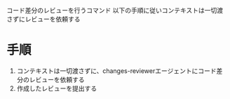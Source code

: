 コード差分のレビューを行うコマンド
以下の手順に従いコンテキストは一切渡さずにレビューを依頼する

# 手順
1. コンテキストは一切渡さずに、changes-reviewerエージェントにコード差分のレビューを依頼する
2. 作成したレビューを提出する

